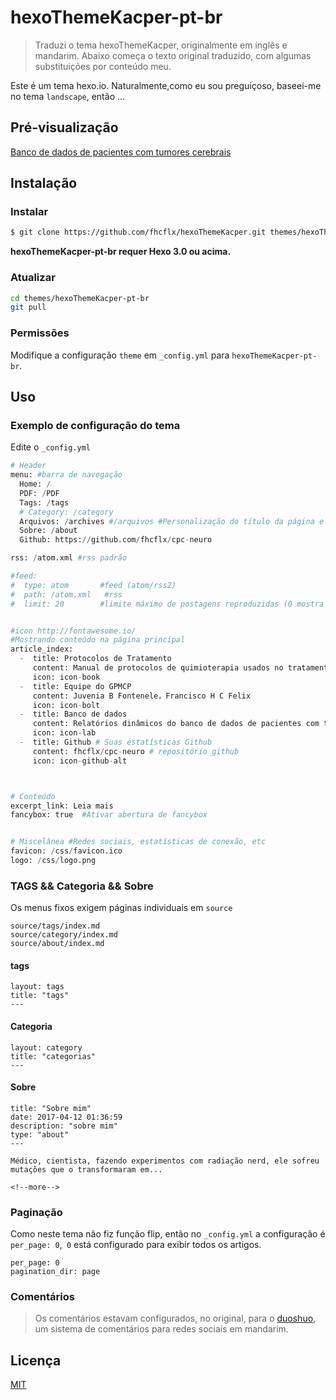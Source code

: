 # hexoThemeKacper-pt-br

> Traduzi o tema hexoThemeKacper, originalmente em inglês e mandarim. Abaixo começa o texto original traduzido, com algumas substituições por conteúdo meu.

Este é um tema hexo.io. Naturalmente,como eu sou  preguiçoso, baseei-me no tema `landscape`, então ...

## Pré-visualização

[Banco de dados de pacientes com tumores cerebrais](https://neuro-oncologia.gitlab.io/banco/)

## Instalação

### Instalar

``` bash
$ git clone https://github.com/fhcflx/hexoThemeKacper.git themes/hexoThemeKacper-pt-br
```

**hexoThemeKacper-pt-br requer Hexo 3.0 ou acima.**


### Atualizar

``` bash
cd themes/hexoThemeKacper-pt-br
git pull
```

### Permissões

Modifique a configuração `theme` em `_config.yml` para `hexoThemeKacper-pt-br`.

## Uso

### Exemplo de configuração do tema

Edite o `_config.yml`

```python
# Header
menu: #barra de navegação
  Home: /  
  PDF: /PDF
  Tags: /tags
  # Category: /category
  Arquivos: /archives #/arquivos #Personalização do título da página e da URL
  Sobre: /about
  Github: https://github.com/fhcflx/cpc-neuro

rss: /atom.xml #rss padrão

#feed:
#  type: atom       #feed (atom/rss2)
#  path: /atom.xml   #rss
#  limit: 20        #limite máximo de postagens reproduzidas (0 mostra todas)


#icon http://fontawesome.io/
#Mostrando conteúdo na página principal
article_index:
  -  title: Protocolos de Tratamento
     content: Manual de protocolos de quimioterapia usados no tratamento de pacientes com tumores cerebrais.
     icon: icon-book
  -  title: Equipe do GPMCP
     content: Juvenia B Fontenele，Francisco H C Felix
     icon: icon-bolt
  -  title: Banco de dados
     content: Relatórios dinâmicos do banco de dados de pacientes com tumores cerebrais
     icon: icon-lab
  -  title: Github # Suas estatísticas Github
     content: fhcflx/cpc-neuro # repositório github
     icon: icon-github-alt



# Conteúdo
excerpt_link: Leia mais
fancybox: true  #Ativar abertura de fancybox


# Miscelânea #Redes sociais, estatísticas de conexão, etc
favicon: /css/favicon.ico
logo: /css/logo.png
```


### TAGS && Categoria && Sobre

Os menus fixos exigem páginas individuais em `source`

```
source/tags/index.md
source/category/index.md
source/about/index.md
```


#### tags

```
layout: tags
title: "tags"
---
```


#### Categoria

```
layout: category
title: "categorias"
---
```


#### Sobre

```
title: "Sobre mim"
date: 2017-04-12 01:36:59
description: "sobre mim"
type: "about"
---

Médico, cientista, fazendo experimentos com radiação nerd, ele sofreu mutações que o transformaram em...

<!--more-->
```


### Paginação

Como neste tema não fiz função flip, então no `_config.yml` a configuração é ` per_page: 0`,` 0` está configurado para exibir todos os artigos.

```
per_page: 0
pagination_dir: page
```

### Comentários

> Os comentários estavam configurados, no original, para o [duoshuo](https://dev/duoshuo.com), um sistema de comentários para redes sociais em mandarim.

## Licença
[MIT](/MIT-LICENSE)
